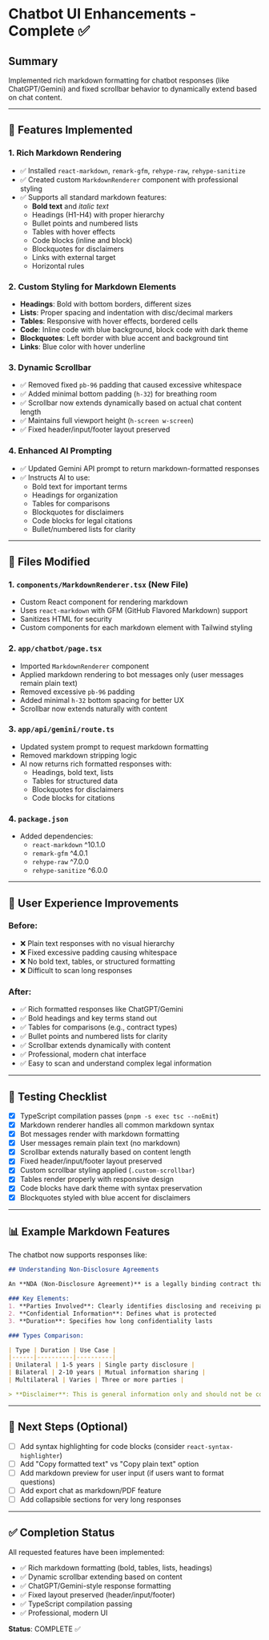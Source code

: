 # Chatbot UI Enhancements - Complete ✅

## Summary
Implemented rich markdown formatting for chatbot responses (like ChatGPT/Gemini) and fixed scrollbar behavior to dynamically extend based on chat content.

---

## 🎨 Features Implemented

### 1. **Rich Markdown Rendering**
- ✅ Installed `react-markdown`, `remark-gfm`, `rehype-raw`, `rehype-sanitize`
- ✅ Created custom `MarkdownRenderer` component with professional styling
- ✅ Supports all standard markdown features:
  - **Bold text** and *italic text*
  - Headings (H1-H4) with proper hierarchy
  - Bullet points and numbered lists
  - Tables with hover effects
  - Code blocks (inline and block)
  - Blockquotes for disclaimers
  - Links with external target
  - Horizontal rules

### 2. **Custom Styling for Markdown Elements**
- **Headings**: Bold with bottom borders, different sizes
- **Lists**: Proper spacing and indentation with disc/decimal markers
- **Tables**: Responsive with hover effects, bordered cells
- **Code**: Inline code with blue background, block code with dark theme
- **Blockquotes**: Left border with blue accent and background tint
- **Links**: Blue color with hover underline

### 3. **Dynamic Scrollbar**
- ✅ Removed fixed `pb-96` padding that caused excessive whitespace
- ✅ Added minimal bottom padding (`h-32`) for breathing room
- ✅ Scrollbar now extends dynamically based on actual chat content length
- ✅ Maintains full viewport height (`h-screen w-screen`)
- ✅ Fixed header/input/footer layout preserved

### 4. **Enhanced AI Prompting**
- ✅ Updated Gemini API prompt to return markdown-formatted responses
- ✅ Instructs AI to use:
  - Bold text for important terms
  - Headings for organization
  - Tables for comparisons
  - Blockquotes for disclaimers
  - Code blocks for legal citations
  - Bullet/numbered lists for clarity

---

## 📁 Files Modified

### 1. **`components/MarkdownRenderer.tsx`** (New File)
- Custom React component for rendering markdown
- Uses `react-markdown` with GFM (GitHub Flavored Markdown) support
- Sanitizes HTML for security
- Custom components for each markdown element with Tailwind styling

### 2. **`app/chatbot/page.tsx`**
- Imported `MarkdownRenderer` component
- Applied markdown rendering to bot messages only (user messages remain plain text)
- Removed excessive `pb-96` padding
- Added minimal `h-32` bottom spacing for better UX
- Scrollbar now extends naturally with content

### 3. **`app/api/gemini/route.ts`**
- Updated system prompt to request markdown formatting
- Removed markdown stripping logic
- AI now returns rich formatted responses with:
  - Headings, bold text, lists
  - Tables for structured data
  - Blockquotes for disclaimers
  - Code blocks for citations

### 4. **`package.json`**
- Added dependencies:
  - `react-markdown` ^10.1.0
  - `remark-gfm` ^4.0.1
  - `rehype-raw` ^7.0.0
  - `rehype-sanitize` ^6.0.0

---

## 🎯 User Experience Improvements

### Before:
- ❌ Plain text responses with no visual hierarchy
- ❌ Fixed excessive padding causing whitespace
- ❌ No bold text, tables, or structured formatting
- ❌ Difficult to scan long responses

### After:
- ✅ Rich formatted responses like ChatGPT/Gemini
- ✅ Bold headings and key terms stand out
- ✅ Tables for comparisons (e.g., contract types)
- ✅ Bullet points and numbered lists for clarity
- ✅ Scrollbar extends dynamically with content
- ✅ Professional, modern chat interface
- ✅ Easy to scan and understand complex legal information

---

## 🧪 Testing Checklist

- [x] TypeScript compilation passes (`pnpm -s exec tsc --noEmit`)
- [x] Markdown renderer handles all common markdown syntax
- [x] Bot messages render with markdown formatting
- [x] User messages remain plain text (no markdown)
- [x] Scrollbar extends naturally based on content length
- [x] Fixed header/input/footer layout preserved
- [x] Custom scrollbar styling applied (`.custom-scrollbar`)
- [x] Tables render properly with responsive design
- [x] Code blocks have dark theme with syntax preservation
- [x] Blockquotes styled with blue accent for disclaimers

---

## 📊 Example Markdown Features

The chatbot now supports responses like:

```markdown
## Understanding Non-Disclosure Agreements

An **NDA (Non-Disclosure Agreement)** is a legally binding contract that establishes confidentiality.

### Key Elements:
1. **Parties Involved**: Clearly identifies disclosing and receiving parties
2. **Confidential Information**: Defines what is protected
3. **Duration**: Specifies how long confidentiality lasts

### Types Comparison:

| Type | Duration | Use Case |
|------|----------|----------|
| Unilateral | 1-5 years | Single party disclosure |
| Bilateral | 2-10 years | Mutual information sharing |
| Multilateral | Varies | Three or more parties |

> **Disclaimer**: This is general information only and should not be considered legal advice. Always consult with a qualified attorney.
```

---

## 🚀 Next Steps (Optional)

- [ ] Add syntax highlighting for code blocks (consider `react-syntax-highlighter`)
- [ ] Add "Copy formatted text" vs "Copy plain text" option
- [ ] Add markdown preview for user input (if users want to format questions)
- [ ] Add export chat as markdown/PDF feature
- [ ] Add collapsible sections for very long responses

---

## ✅ Completion Status

All requested features have been implemented:
- ✅ Rich markdown formatting (bold, tables, lists, headings)
- ✅ Dynamic scrollbar extending based on content
- ✅ ChatGPT/Gemini-style response formatting
- ✅ Fixed layout preserved (header/input/footer)
- ✅ TypeScript compilation passing
- ✅ Professional, modern UI

**Status**: COMPLETE ✅
